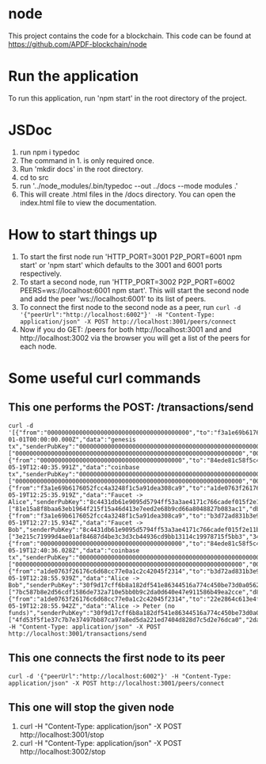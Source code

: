 # node
This project contains the code for a blockchain.
This code can be found at https://github.com/APDF-blockchain/node

# Run the application
To run this application, run 'npm start' in the root directory of the project.

# JSDoc
1. run npm i typedoc
2. The command in 1. is only required once.
3. Run 'mkdir docs' in the root directory.
4. cd to src
5. run '../node_modules/.bin/typedoc --out ../docs --mode modules .'
6. This will create .html files in the /docs directory.  You can open the index.html file to view 
    the documentation.

# How to start things up
1. To start the first node run 'HTTP_PORT=3001 P2P_PORT=6001 npm start' or 'npm start' which defaults 
    to the 3001 and 6001 ports respectively.
2. To start a second node, run 'HTTP_PORT=3002 P2P_PORT=6002 PEERS=ws://localhost:6001 npm start'.  This
    will start the second node and add the peer 'ws://localhost:6001' to its list of peers.    
3. To connect the first node to the second node as a peer, run
    `curl -d '{"peerUrl":"http://localhost:6002"}' -H "Content-Type: application/json" -X POST http://localhost:3001/peers/connect`
4. Now if you do GET: /peers for both http://localhost:3001 and and http://localhost:3002 via the browser
    you will get a list of the peers for each node.

# Some useful curl commands
## This one performs the POST: /transactions/send 
```
curl -d '[{"from":"0000000000000000000000000000000000000000","to":"f3a1e69b6176052fcc4a3248f1c5a91dea308ca9","value":1000000000000,"fee":0,"dateCreated":"2018-01-01T00:00:00.000Z","data":"genesis tx","senderPubKey":"00000000000000000000000000000000000000000000000000000000000000000","transactionDataHash":"8a684cb8491ee419e7d46a0fd2438cad82d1278c340b5d01974e7beb6b72ecc2","senderSignature":["0000000000000000000000000000000000000000000000000000000000000000","0000000000000000000000000000000000000000000000000000000000000000"],"minedInBlockIndex":0,"transferSuccessful":true},{"from":"0000000000000000000000000000000000000000","to":"84ede81c58f5c490fc6e1a3035789eef897b5b35","value":5000020,"fee":0,"dateCreated":"2020-05-19T12:40:35.991Z","data":"coinbase tx","senderPubKey":"00000000000000000000000000000000000000000000000000000000000000000","transactionDataHash":"2d6088fc093c52f69f8ec9bf736cff76be478a86ec3a73b92e0f6561c7e08801","senderSignature":["0000000000000000000000000000000000000000000000000000000000000000","0000000000000000000000000000000000000000000000000000000000000000"],"minedInBlockIndex":1,"transferSuccessful":true},{"from":"f3a1e69b6176052fcc4a3248f1c5a91dea308ca9","to":"a1de0763f26176c6d68cc77e0a1c2c42045f2314","value":500000,"fee":10,"dateCreated":"2020-05-19T12:25:35.919Z","data":"Faucet -> Alice","senderPubKey":"8c4431db61e9095d5794ff53a3ae4171c766cadef015f2e11bec22b98a80f74a0","transactionDataHash":"2e00101431b8aef8da31f048508d83fc3a6bf9d50b5545ff187cd4542e8ab5be","senderSignature":["81e15a8f8baa63eb1964f215f15a46d413e7eed2e68b9cd66a8048827b083ac1","db1fe10f246403c393f198e1265fe9f3602de6719ebb1ff9567a9730d5e87efc"],"minedInBlockIndex":1,"transferSuccessful":true},{"from":"f3a1e69b6176052fcc4a3248f1c5a91dea308ca9","to":"b3d72ad831b3e9cdbdaeda5ff4ae8e9cf182e548","value":700000,"fee":10,"dateCreated":"2020-05-19T12:27:15.934Z","data":"Faucet -> Bob","senderPubKey":"8c4431db61e9095d5794ff53a3ae4171c766cadef015f2e11bec22b98a80f74a0","transactionDataHash":"46fae5fd7a51e0878065056e629c7cd88a9e01c25d1e80568d99b3118689081d","senderSignature":["3e215c71999d4ae01af84687d4be3c3d3cb44936cd9bb13114c19978715f5bb3","3486c30a4dce5dbbd08bfe2b5305d8541b83fa4e05c468ecf772aad0c8ea20a9"],"minedInBlockIndex":1,"transferSuccessful":true},{"from":"0000000000000000000000000000000000000000","to":"84ede81c58f5c490fc6e1a3035789eef897b5b35","value":5000040,"fee":0,"dateCreated":"2020-05-19T12:40:36.028Z","data":"coinbase tx","senderPubKey":"00000000000000000000000000000000000000000000000000000000000000000","transactionDataHash":"6349c27fe11c97e1de56afb55504a64ed12018ad0945aa4be7a34956ffec9327","senderSignature":["0000000000000000000000000000000000000000000000000000000000000000","0000000000000000000000000000000000000000000000000000000000000000"],"minedInBlockIndex":2,"transferSuccessful":true},{"from":"a1de0763f26176c6d68cc77e0a1c2c42045f2314","to":"b3d72ad831b3e9cdbdaeda5ff4ae8e9cf182e548","value":400000,"fee":20,"dateCreated":"2020-05-19T12:28:55.939Z","data":"Alice -> Bob","senderPubKey":"30f9d17cff6b8a182df541e86344516a774c450be73d0a05624a9db7748c74cf1","transactionDataHash":"343edc64a6414e4cc5a2aa4e9aa798849b623fba766417bd4415b4b0933386b9","senderSignature":["7bc587b8e2d56cdf1586de732a710e5bb0b9c2da0d640e47e911586b49ea2cce","d84324f3e696635708e0c42f18cc59ee28b1a3744851ac3a61707e02eb271962"],"minedInBlockIndex":2,"transferSuccessful":true},{"from":"a1de0763f26176c6d68cc77e0a1c2c42045f2314","to":"22e2864c613e4f778bb25ddb2b0022d1fbb11c8c","value":400000,"fee":20,"dateCreated":"2020-05-19T12:28:55.942Z","data":"Alice -> Peter (no funds)","senderPubKey":"30f9d17cff6b8a182df541e86344516a774c450be73d0a05624a9db7748c74cf1","transactionDataHash":"786bb987f15b24a8f53f75f0e1f284ca5d0759b71cf0bc18319ae3ab755711e5","senderSignature":["4fd53f5f1e37c7b7e37497bb87ca97a8ed5da221ed7404d828d7c5d2e76dca0","2da7232a27c94b34c2ac96353ac45f9329543f8290f468caafdce501e0d6de02"],"minedInBlockIndex":2,"transferSuccessful":false}]' -H "Content-Type: application/json" -X POST http://localhost:3001/transactions/send
```

## This one connects the first node to its peer
```
curl -d '{"peerUrl":"http://localhost:6002"}' -H "Content-Type: application/json" -X POST http://localhost:3001/peers/connect
```

## This one will stop the given node

1. curl -H "Content-Type: application/json" -X POST http://localhost:3001/stop
2. curl -H "Content-Type: application/json" -X POST http://localhost:3002/stop



